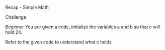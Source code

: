Recap - Simple Math


Challenge

Beginner
You are given a code, initialize the variables a and b so that c will hold 24.

Refer to the given code to understand what c holds

